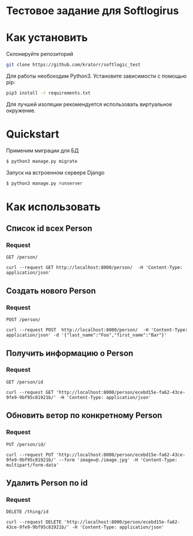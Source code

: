 # Тестовое задание для Softlogirus

 

# Как установить

Склонируйте репозиторий
```bash
git clone https://github.com/kratorr/softlogic_test
```
Для работы необоходим Python3. 
Установите зависимости с помощью pip:
```bash
pip3 install -r requirements.txt
```
Для лучшей изоляции  рекомендуется использовать виртуальное окружение.


# Quickstart

Применим миграции для БД
```bash
$ python3 manage.py migrate
```

Запуск на встроенном сервере Django
```bash
$ python3 manage.py runserver
```

# Как использовать

## Список id всех Person

### Request

`GET /person/`

    curl --request GET http://localhost:8000/person/  -H 'Content-Type: application/json'



## Создать нового Person

### Request

`POST /person/`

    curl --request POST  http://localhost:8000/person/  -H 'Content-Type: application/json' -d '{"last_name":"Foo","first_name":"Bar"}'

## Получить информацию о Person

### Request

`GET /person/id`

    curl --request GET 'http://localhost:8000/person/ecebd15e-fa62-43ce-9fe9-9bf95c81921b/' -H 'Content-Type: application/json'


## Обновить ветор по конкретному Person

### Request

`PUT /person/id/`

    curl --request PUT 'http://localhost:8000/person/ecebd15e-fa62-43ce-9fe9-9bf95c81921b/' --form 'image=@./image.jpg' -H 'Content-Type: multipart/form-data'

 

## Удалить Person по id

### Request

`DELETE /thing/id`

    curl --request DELETE 'http://localhost:8000/person/ecebd15e-fa62-43ce-9fe9-9bf95c81921b/' -H 'Content-Type: application/json'